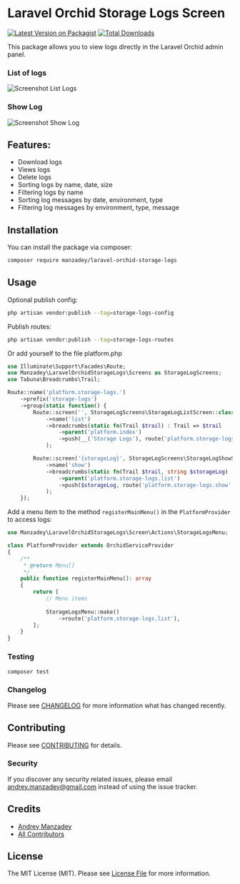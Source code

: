 # Laravel Orchid Storage Logs Screen

[![Latest Version on Packagist](https://img.shields.io/packagist/v/manzadey/laravel-orchid-storage-logs.svg?style=flat-square)](https://packagist.org/packages/manzadey/laravel-orchid-storage-logs)
[![Total Downloads](https://img.shields.io/packagist/dt/manzadey/laravel-orchid-storage-logs.svg?style=flat-square)](https://packagist.org/packages/manzadey/laravel-orchid-storage-logs)

This package allows you to view logs directly in the Laravel Orchid admin panel.

### List of logs
![Screenshot List Logs](https://user-images.githubusercontent.com/34869211/225702577-92d0589f-6d01-48b5-8916-16d69918a331.png)

### Show Log
![Screenshot Show Log](https://user-images.githubusercontent.com/34869211/225709127-47744ad5-9767-4338-be19-e9f400c250f2.png)
## Features:
 - Download logs
 - Views logs
 - Delete logs
 - Sorting logs by name, date, size
 - Filtering logs by name
 - Sorting log messages by date, environment, type
 - Filtering log messages by environment, type, message

## Installation

You can install the package via composer:

```bash
composer require manzadey/laravel-orchid-storage-logs
```

## Usage
Optional publish config:
```bash
php artisan vendor:publish --tag=storage-logs-config
```

Publish routes:
```bash
php artisan vendor:publish --tag=storage-logs-routes
```
Or add yourself to the file platform.php
```php
use Illuminate\Support\Facades\Route;
use Manzadey\LaravelOrchidStorageLogs\Screens as StorageLogScreens;
use Tabuna\Breadcrumbs\Trail;

Route::name('platform.storage-logs.')
    ->prefix('storage-logs')
    ->group(static function() {
        Route::screen('', StorageLogScreens\StorageLogListScreen::class)
            ->name('list')
            ->breadcrumbs(static fn(Trail $trail) : Trail => $trail
                ->parent('platform.index')
                ->push(__('Storage Logs'), route('platform.storage-logs.list'))
            );

        Route::screen('{storageLog}', StorageLogScreens\StorageLogShowScreen::class)
            ->name('show')
            ->breadcrumbs(static fn(Trail $trail, string $storageLog) : Trail => $trail
                ->parent('platform.storage-logs.list')
                ->push($storageLog, route('platform.storage-logs.show', $storageLog))
            );
    });
```

Add a menu item to the method `registerMainMenu()` in the `PlatformProvider` to access logs:
```php
use Manzadey\LaravelOrchidStorageLogs\Screen\Actions\StorageLogsMenu;

class PlatformProvider extends OrchidServiceProvider
{
    /**
     * @return Menu[]
     */
    public function registerMainMenu(): array
    {
        return [
            // Menu items
            
            StorageLogsMenu::make()
                ->route('platform.storage-logs.list'),
        ];
    }
}
```

### Testing

```bash
composer test
```

### Changelog

Please see [CHANGELOG](CHANGELOG.md) for more information what has changed recently.

## Contributing

Please see [CONTRIBUTING](CONTRIBUTING.md) for details.

### Security

If you discover any security related issues, please email andrey.manzadey@gmail.com instead of using the issue tracker.

## Credits

-   [Andrey Manzadey](https://github.com/manzadey)
-   [All Contributors](../../contributors)

## License

The MIT License (MIT). Please see [License File](LICENSE.md) for more information.
